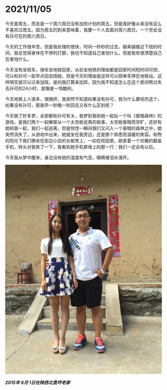 # 2021/11/05

今天是周五，而且是一个周六周日没有加班计划的周五，但是我好像从来没有这么不喜欢过周五。因为周五的到来意味着，我要一个人去面对周六周日，一个完全没有孙可在的周六周日。

今天的工作很辛苦，但是我处理的很快，时间一秒秒的过去，越来越接近下班的时间，我总觉得身体在不停的打颤，我也不知道自己害怕什么，但是我有很清楚自己在害怕什么。

今天没有坐班车，骑车坐地铁回家，从前坐地铁的理由都是回家时间短时间可控，可以和孙可一起早点回去陪她，但是今天的理由是这样可以把单车停在地铁站，这样明天就可以过来加班，是的我打算来加班，因为我不知道怎么在这个房间熬过失去孙可的24小时，就像是一场酷刑。

今天地铁上人很多，很拥挤，我突然不知道如果没有孙可，我为什么要经历这个，如果没有孙可，那我早一秒晚一秒回去又有什么区别呢？

今天做了好多梦，全部都和孙可有关，我梦到我和她一起玩一个叫《昏暗森林》的游戏，是我们两个一起解密从一个太空舱逃离的故事，太空舱昏暗而空旷，还好有她和我一起，我们一起逃离，但是恍惚一瞬间我们又闪入一个昏暗的森林之中，她突然消失了。从游戏中出来，她就坐在我旁边，还是那个熟悉而温暖的笑容。和煦的阳光下我们俩坐在街边小店的长板凳上，一如在校园里，她拿着一个优雅的翻盖手机，转头对我笑了一下，我看到她手机屏保上的那一行：我们一定会有以后。

今天我从梦中醒来，身边没有她的温度和气息，眼睛被泪水涌开。

![2015年9月1日在陕西北宽坪老家.jpg](../images/2015年9月1日在陕西北宽坪老家.jpg)

___2015年 9月 1日在陕西北宽坪老家___

